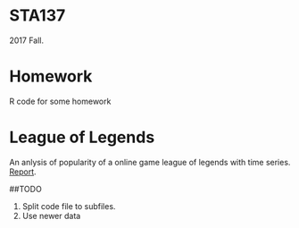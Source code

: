 # STA137
2017 Fall.
# Homework
R code for some homework
# League of Legends
An anlysis of popularity of a online game league of legends with time series. [Report](https://github.com/Jacksoften/STA137/blob/master/leagueOfLegends/file/137-final-project.pdf). 

##TODO
1. Split code file to subfiles.
2. Use newer data
